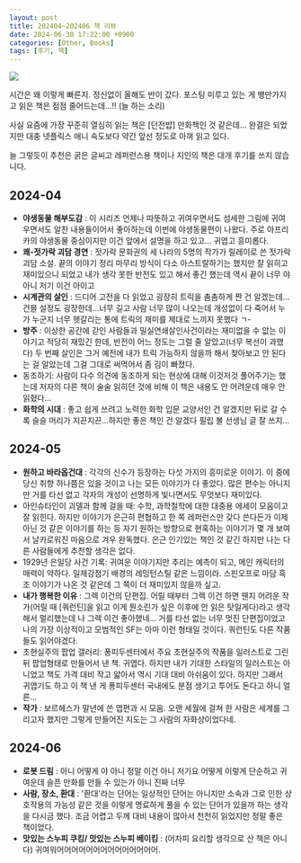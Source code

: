 ```yaml
---
layout: post
title: 202404~202406 책 리뷰
date: 2024-06-30 17:22:00 +0900
categories: [Other, Books]
tags: [후기, 책]
---
```


![](https://cojette.wordpress.com/wp-content/uploads/2024/06/efc68234-91d8-43c7-a826-c5e7d945c1a2-2788-00002ca8feccc3b3_file.jpg?w=563)

시간은 왜 이렇게 빠른지. 정신없이 올해도 반이 갔다. 포스팅 미루고 있는 게 뱅만가지고 읽은 책은 점점 줄어드는데...!! (늘 하는 소리)

사실 요즘에 가장 꾸준히 열심히 읽는 책은 [던전밥] 만화책인 것 같은데... 완결은 되었지만 대충 넷플릭스 애니 속도보다 약간 앞선 정도로 아껴 읽고 있다.

늘 그렇듯이 추천은 굵은 글씨고 레퍼런스용 책이나 지인의 책은 대개 후기를 쓰지 않습니다.

## 2024-04

-   **야생동물 해부도감** : 이 시리즈 언제나 따뜻하고 귀여우면서도 섬세한 그림에 귀여우면서도 알찬 내용들이어서 좋아하는데 이번에 야생동물편이 나왔다. 주로 아프리카의 야생동물 중심이지만 이건 앞에서 설명을 하고 있고... 귀엽고 흥미롭다.
-   **쾌-젓가락 괴담 경연** : 젓가락 문화권의 세 나라의 5명의 작가가 릴레이로 쓴 젓가락 괴담 소설. 끝의 이야기 정리 마무리 방식이 다소 아스트랄하기는 했지만 잘 읽히고 재미있으니 되었고 내가 생각 못한 반전도 있고 해서 좋긴 했는데 역시 끝이 너무 야 아니 저기 이건 아이고
-   **시계관의 살인** : 드디어 고전을 다 읽었고 굉장히 트릭을 촘촘하게 짠 건 알겠는데... 건믈 설정도 굉장한데...너무 길고 사람 너무 많이 나오는데 개성없이 다 죽어서 누가 누군지 너무 헷갈리는 통에 트릭의 재미를 제대로 느끼지 못했다 ㄱ-
-   **방주** : 이상한 공간에 갇인 사람들과 밀실연쇄살인사건이라는 재미없을 수 앖는 이야기고 적당히 재밌긴 한데, 반전이 어느 정도는 그럴 줄 알았고(너무 복선이 과했다) 두 번째 살인은 그거 예전에 내가 트릭 가능하지 않을까 해서 찾아보고 안 된다는 걸 알았는데 그걸 그대로 써먹어서 좀 김이 빠졌다.
-   동조하기: 사람이 다수 의견에 동조하게 되는 현상에 대해 이것저것 풀어주기는 했는데 저자의 다른 책이 술술 읽히던 것에 비해 이 책은 내용도 안 어려운데 매우 안 읽혔다...
-   **화학의 시대** : 좋고 쉽게 쓰려고 노력한 화학 입문 교양서인 건 알겠지만 뒤로 갈 수록 슬슬 머리가 지끈지끈...하지만 좋은 책인 건 알겠다 필립 볼 선생님 글 잘 쓰지...

## 2024-05

-   **원하고 바라옵건대** : 각각의 신수가 등장하는 다섯 가지의 흥미로운 이야기. 이 중에 당신 취향 하나쯤은 있을 것이고 나는 모든 이야기가 다 좋았다. 많은 편수는 아니지만 거를 타선 없고 각자의 개성이 선명하게 빛나면서도 무엇보다 재미있다.
-   아인슈타인이 괴델과 함께 걸을 때: 수학, 과학철학에 대한 대중용 에세이 모음이고 잘 읽힌다. 하지만 이야기가 은근히 편협하고 한 쪽 레퍼런스만 갖다 쓴다든가 이제 아닌 것 같은 이야기를 하는 등 자기 원하는 방향으로 현혹하는 이야기가 몇 개 보여서 날카로워진 마음으로 겨우 완독했다. 은근 인기있는 책인 것 같긴 하지만 나는 다른 사람들에게 추천할 생각은 없다.
-   1929년 은일당 사건 기록: 귀여운 이야기지만 추리는 예측이 되고, 메인 캐릭터의 매력이 약하다. 일제강점기 배경의 레밍턴스틸 같은 느낌이라. 스핀오프로 마담 흑조 이야기가 나온 것 같은데 그 쪽이 더 재미있지 않을까 싶고.
-   **내가 행복한 이유** : 그렉 이건의 단편집. 어릴 때부터 그렉 이건 하면 웬지 어려운 작가(어릴 때 [쿼런틴]을 읽고 이게 뭔소린가 싶은 이후에 안 읽은 탓일게다)라고 생각해서 멀리했는데 나 그렉 이건 좋아했네... 거를 타선 없는 너무 멋진 단편집이었고 나의 가장 이상적이고 모범적인 SF는 아마 이런 형태일 것이다. 쿼런틴도 다른 작품들도 읽어야겠다.
-   초현실주의 팝업 갤러리: 퐁피두센터에서 주요 초현실주의 작품을 일러스트로 그린 뒤 팝업형태로 만들어서 낸 책. 귀엽다. 하지만 내가 기대한 스타일의 일러스트는 아니었고 책도 가격 대비 작고 얇아서 역시 기대 대비 아쉬움이 있다. 하지만 그래서 귀엽기도 하고 이 책 낸 게 퐁피두센터 국내에도 분점 생기고 투어도 돈다고 하니 얼른...
-   **작가** : 보르헤스가 말년에 쓴 엽편과 시 모음. 오랜 세월에 걸쳐 한 사람은 세계를 그리고자 했지만 그렇게 만들어진 지도는 그 사람의 자화상이었다네.

## 2024-06

-   **로봇 드림** : 아니 어떻게 야 아니 정말 이건 아니 저기요 어떻게 이렇게 단순하고 귀여운데 슬픈 만화를 만들 수 있는가 아니 진짜 너무
-   **사람, 장소, 환대** : '환대'라는 단어는 일상적인 단어는 아니지만 소속과 그로 인한 상호작용의 가능성 같은 것을 이렇게 명료하게 풀을 수 있는 단어가 있을까 하는 생각을 다시금 했다. 조금 어렵고 두께 대비 내용이 많아서 천천히 읽었지만 정말 좋은 책이었다.
-   **맛있는 스누피 쿠킹/ 맛있는 스누피 베이킹** : (어차피 요리할 생각으로 산 책은 아니다) 귀여워어어어어어어어어어어어어어어.
